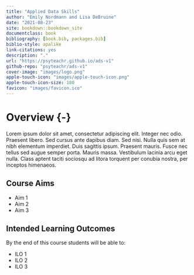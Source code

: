 ```yaml
--- 
title: "Applied Data Skills"
author: "Emily Nordmann and Lisa DeBruine"
date: "2021-08-23"
site: bookdown::bookdown_site
documentclass: book
bibliography: [book.bib, packages.bib]
biblio-style: apalike
link-citations: yes
description: "."
url: "https://psyteachr.github.io/ads-v1"
github-repo: "psyteachr/ads-v1"
cover-image: "images/logo.png"
apple-touch-icon: "images/apple-touch-icon.png"
apple-touch-icon-size: 180
favicon: "images/favicon.ico"
---
```






# Overview {-}

Lorem ipsum dolor sit amet, consectetur adipiscing elit. Integer nec odio. Praesent libero. Sed cursus ante dapibus diam. Sed nisi. Nulla quis sem at nibh elementum imperdiet. Duis sagittis ipsum. Praesent mauris. Fusce nec tellus sed augue semper porta. Mauris massa. Vestibulum lacinia arcu eget nulla. Class aptent taciti sociosqu ad litora torquent per conubia nostra, per inceptos himenaeos. 

## Course Aims

* Aim 1
* Aim 2
* Aim 3

## Intended Learning Outcomes

By the end of this course students will be able to:

* ILO 1
* ILO 2
* ILO 3

